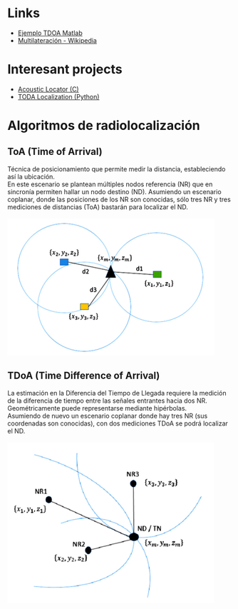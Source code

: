 # Links
- [Ejemplo TDOA Matlab](https://es.mathworks.com/help/fusion/ug/object-tracking-using-time-difference-of-arrival.html)
- [Multilateración - Wikipedia](https://es.wikipedia.org/wiki/Multilateraci%C3%B3n)

# Interesant projects
- [Acoustic Locator (C)](https://github.com/jayathungek/acoustic-locator)
- [TODA Localization (Python)](https://github.com/vineeths96/TDOA-Localization)

# Algoritmos de radiolocalización
## ToA (Time of Arrival)
Técnica de posicionamiento que permite medir la distancia, estableciendo así la ubicación.<br/>
En este escenario se plantean múltiples nodos referencia (NR) que en sincronía permiten hallar un nodo destino (ND). Asumiendo un escenario coplanar, donde las posiciones de los NR son conocidas, sólo tres NR y tres mediciones de distancias (ToA) bastarán para localizar el ND.<br/><br/>
![Principio de posicionamiento para ToA representado por esferas](img/1.png)
## TDoA (Time Difference of Arrival)
La estimación en la Diferencia del Tiempo de Llegada requiere la medición de la diferencia de tiempo entre las señales entrantes hacia dos NR. Geométricamente puede representarse mediante hipérbolas. <br/>
Asumiendo de nuevo un escenario coplanar donde hay tres NR (sus coordenadas son conocidas), con dos mediciones TDoA se podrá localizar el ND. <br/><br/>
![Principio de posicionamiento para TDoArepresentado por hipérbolas](img/2.png)